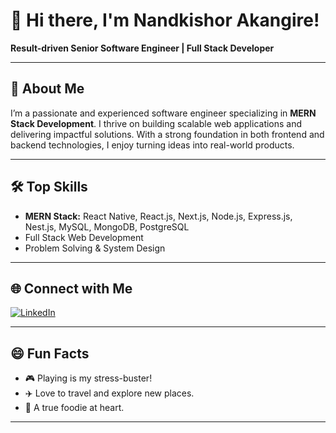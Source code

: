 # 👋 Hi there, I'm Nandkishor Akangire!

**Result-driven Senior Software Engineer | Full Stack Developer**

---

## 💼 About Me

I’m a passionate and experienced software engineer specializing in **MERN Stack Development**. I thrive on building scalable web applications and delivering impactful solutions. With a strong foundation in both frontend and backend technologies, I enjoy turning ideas into real-world products.

---

## 🛠️ Top Skills

- **MERN Stack:** React Native, React.js, Next.js, Node.js, Express.js, Nest.js, MySQL, MongoDB, PostgreSQL
- Full Stack Web Development
- Problem Solving & System Design

---

## 🌐 Connect with Me

[![LinkedIn](https://img.shields.io/badge/LinkedIn-Profile-blue?logo=linkedin)](https://www.linkedin.com/in/nandkishor-akangire)

---

## 😄 Fun Facts

- 🎮 Playing is my stress-buster!
- ✈️ Love to travel and explore new places.
- 🍲 A true foodie at heart.

---

<!--
**nandkishor-c247/nandkishor-c247** is a ✨ special ✨ repository because its `README.md` (this file) appears on your GitHub profile.
Feel free to add profile stats, GitHub trophies, or project highlights here!
-->